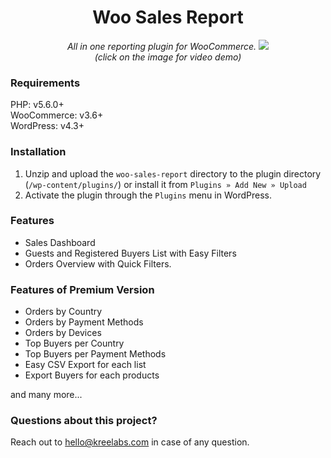 <h1 align="center">Woo Sales Report</h1>

<p align="center">
    <i>All in one reporting plugin for WooCommerce.</i>
    <a href="https://www.youtube.com/watch?v=fmZrJs1Jj04" target="_blank" rel="noopener">
        <img src="https://img.youtube.com/vi/fmZrJs1Jj04/0.jpg">
    </a>
    <br/>
    <i>(click on the image for video demo)</i>
</p>

### Requirements

PHP: v5.6.0+  
WooCommerce: v3.6+  
WordPress: v4.3+  

### Installation

1. Unzip and upload the `woo-sales-report` directory to the plugin directory (`/wp-content/plugins/`) or install it from `Plugins » Add New » Upload`
2. Activate the plugin through the `Plugins` menu in WordPress.

### Features

- Sales Dashboard
- Guests and Registered Buyers List with Easy Filters
- Orders Overview with Quick Filters.

### Features of Premium Version

- Orders by Country
- Orders by Payment Methods
- Orders by Devices
- Top Buyers per Country
- Top Buyers per Payment Methods
- Easy CSV Export for each list
- Export Buyers for each products

and many more...

### Questions about this project?

Reach out to [hello@kreelabs.com](mailto:hello@kreelabs.com) in case of any question.
